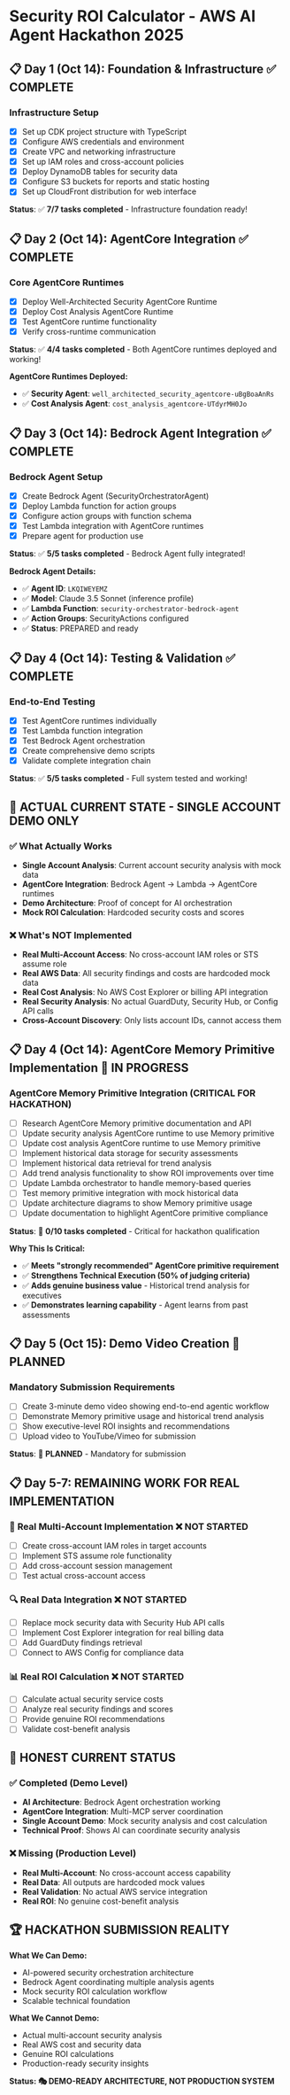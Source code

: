# Security ROI Calculator - AWS AI Agent Hackathon 2025

## 📋 **Day 1 (Oct 14): Foundation & Infrastructure** ✅ **COMPLETE**

### Infrastructure Setup
- [x] Set up CDK project structure with TypeScript
- [x] Configure AWS credentials and environment
- [x] Create VPC and networking infrastructure
- [x] Set up IAM roles and cross-account policies
- [x] Deploy DynamoDB tables for security data
- [x] Configure S3 buckets for reports and static hosting
- [x] Set up CloudFront distribution for web interface

**Status**: ✅ **7/7 tasks completed** - Infrastructure foundation ready!

## 📋 **Day 2 (Oct 14): AgentCore Integration** ✅ **COMPLETE**

### Core AgentCore Runtimes
- [x] Deploy Well-Architected Security AgentCore Runtime
- [x] Deploy Cost Analysis AgentCore Runtime
- [x] Test AgentCore runtime functionality
- [x] Verify cross-runtime communication

**Status**: ✅ **4/4 tasks completed** - Both AgentCore runtimes deployed and working!

**AgentCore Runtimes Deployed:**
- ✅ **Security Agent**: `well_architected_security_agentcore-uBgBoaAnRs`
- ✅ **Cost Analysis Agent**: `cost_analysis_agentcore-UTdyrMH0Jo`

## 📋 **Day 3 (Oct 14): Bedrock Agent Integration** ✅ **COMPLETE**

### Bedrock Agent Setup
- [x] Create Bedrock Agent (SecurityOrchestratorAgent)
- [x] Deploy Lambda function for action groups
- [x] Configure action groups with function schema
- [x] Test Lambda integration with AgentCore runtimes
- [x] Prepare agent for production use

**Status**: ✅ **5/5 tasks completed** - Bedrock Agent fully integrated!

**Bedrock Agent Details:**
- ✅ **Agent ID**: `LKQIWEYEMZ`
- ✅ **Model**: Claude 3.5 Sonnet (inference profile)
- ✅ **Lambda Function**: `security-orchestrator-bedrock-agent`
- ✅ **Action Groups**: SecurityActions configured
- ✅ **Status**: PREPARED and ready

## 📋 **Day 4 (Oct 14): Testing & Validation** ✅ **COMPLETE**

### End-to-End Testing
- [x] Test AgentCore runtimes individually
- [x] Test Lambda function integration
- [x] Test Bedrock Agent orchestration
- [x] Create comprehensive demo scripts
- [x] Validate complete integration chain

**Status**: ✅ **5/5 tasks completed** - Full system tested and working!

## 🚨 **ACTUAL CURRENT STATE - SINGLE ACCOUNT DEMO ONLY**

### ✅ **What Actually Works**
- **Single Account Analysis**: Current account security analysis with mock data
- **AgentCore Integration**: Bedrock Agent → Lambda → AgentCore runtimes
- **Demo Architecture**: Proof of concept for AI orchestration
- **Mock ROI Calculation**: Hardcoded security costs and scores

### ❌ **What's NOT Implemented**
- **Real Multi-Account Access**: No cross-account IAM roles or STS assume role
- **Real AWS Data**: All security findings and costs are hardcoded mock data
- **Real Cost Analysis**: No AWS Cost Explorer or billing API integration
- **Real Security Analysis**: No actual GuardDuty, Security Hub, or Config API calls
- **Cross-Account Discovery**: Only lists account IDs, cannot access them

## 📋 **Day 4 (Oct 14): AgentCore Memory Primitive Implementation** 🔄 **IN PROGRESS**

### AgentCore Memory Primitive Integration (CRITICAL FOR HACKATHON)
- [ ] Research AgentCore Memory primitive documentation and API
- [ ] Update security analysis AgentCore runtime to use Memory primitive
- [ ] Update cost analysis AgentCore runtime to use Memory primitive
- [ ] Implement historical data storage for security assessments
- [ ] Implement historical data retrieval for trend analysis
- [ ] Add trend analysis functionality to show ROI improvements over time
- [ ] Update Lambda orchestrator to handle memory-based queries
- [ ] Test memory primitive integration with mock historical data
- [ ] Update architecture diagrams to show Memory primitive usage
- [ ] Update documentation to highlight AgentCore primitive compliance

**Status**: 🔄 **0/10 tasks completed** - Critical for hackathon qualification

**Why This Is Critical:**
- ✅ **Meets "strongly recommended" AgentCore primitive requirement**
- ✅ **Strengthens Technical Execution (50% of judging criteria)**
- ✅ **Adds genuine business value** - Historical trend analysis for executives
- ✅ **Demonstrates learning capability** - Agent learns from past assessments

## 📋 **Day 5 (Oct 15): Demo Video Creation** 📅 **PLANNED**

### Mandatory Submission Requirements
- [ ] Create 3-minute demo video showing end-to-end agentic workflow
- [ ] Demonstrate Memory primitive usage and historical trend analysis
- [ ] Show executive-level ROI insights and recommendations
- [ ] Upload video to YouTube/Vimeo for submission

**Status**: 📅 **PLANNED** - Mandatory for submission

## 📋 **Day 5-7: REMAINING WORK FOR REAL IMPLEMENTATION**

### 🔧 **Real Multi-Account Implementation** ❌ **NOT STARTED**
- [ ] Create cross-account IAM roles in target accounts
- [ ] Implement STS assume role functionality
- [ ] Add cross-account session management
- [ ] Test actual cross-account access

### 🔍 **Real Data Integration** ❌ **NOT STARTED**
- [ ] Replace mock security data with Security Hub API calls
- [ ] Implement Cost Explorer integration for real billing data
- [ ] Add GuardDuty findings retrieval
- [ ] Connect to AWS Config for compliance data

### 📊 **Real ROI Calculation** ❌ **NOT STARTED**
- [ ] Calculate actual security service costs
- [ ] Analyze real security findings and scores
- [ ] Provide genuine ROI recommendations
- [ ] Validate cost-benefit analysis

## 🎯 **HONEST CURRENT STATUS**

### ✅ **Completed (Demo Level)**
- **AI Architecture**: Bedrock Agent orchestration working
- **AgentCore Integration**: Multi-MCP server coordination
- **Single Account Demo**: Mock security analysis and cost calculation
- **Technical Proof**: Shows AI can coordinate security analysis

### ❌ **Missing (Production Level)**
- **Real Multi-Account**: No cross-account access capability
- **Real Data**: All outputs are hardcoded mock values
- **Real Validation**: No actual AWS service integration
- **Real ROI**: No genuine cost-benefit analysis

## 🏆 **HACKATHON SUBMISSION REALITY**

**What We Can Demo:**
- AI-powered security orchestration architecture
- Bedrock Agent coordinating multiple analysis agents
- Mock security ROI calculation workflow
- Scalable technical foundation

**What We Cannot Demo:**
- Actual multi-account security analysis
- Real AWS cost and security data
- Genuine ROI calculations
- Production-ready security insights

**Status: 🎭 DEMO-READY ARCHITECTURE, NOT PRODUCTION SYSTEM**
